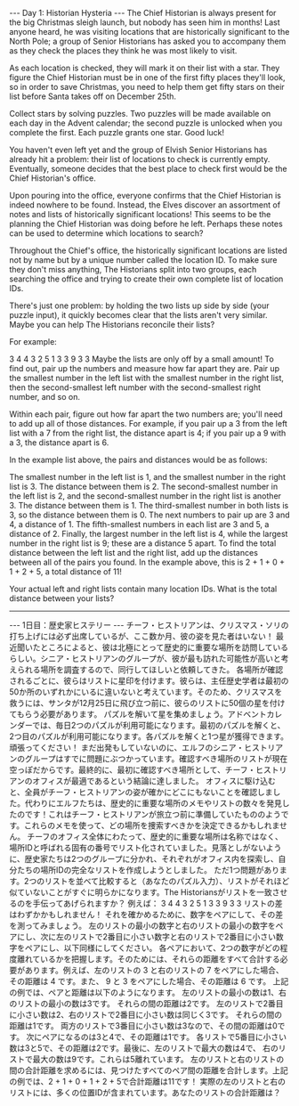 --- Day 1: Historian Hysteria ---
The Chief Historian is always present for the big Christmas sleigh launch, but nobody has seen him in months! Last anyone heard, he was visiting locations that are historically significant to the North Pole; a group of Senior Historians has asked you to accompany them as they check the places they think he was most likely to visit.

As each location is checked, they will mark it on their list with a star. They figure the Chief Historian must be in one of the first fifty places they'll look, so in order to save Christmas, you need to help them get fifty stars on their list before Santa takes off on December 25th.

Collect stars by solving puzzles. Two puzzles will be made available on each day in the Advent calendar; the second puzzle is unlocked when you complete the first. Each puzzle grants one star. Good luck!

You haven't even left yet and the group of Elvish Senior Historians has already hit a problem: their list of locations to check is currently empty. Eventually, someone decides that the best place to check first would be the Chief Historian's office.

Upon pouring into the office, everyone confirms that the Chief Historian is indeed nowhere to be found. Instead, the Elves discover an assortment of notes and lists of historically significant locations! This seems to be the planning the Chief Historian was doing before he left. Perhaps these notes can be used to determine which locations to search?

Throughout the Chief's office, the historically significant locations are listed not by name but by a unique number called the location ID. To make sure they don't miss anything, The Historians split into two groups, each searching the office and trying to create their own complete list of location IDs.

There's just one problem: by holding the two lists up side by side (your puzzle input), it quickly becomes clear that the lists aren't very similar. Maybe you can help The Historians reconcile their lists?

For example:

3   4
4   3
2   5
1   3
3   9
3   3
Maybe the lists are only off by a small amount! To find out, pair up the numbers and measure how far apart they are. Pair up the smallest number in the left list with the smallest number in the right list, then the second-smallest left number with the second-smallest right number, and so on.

Within each pair, figure out how far apart the two numbers are; you'll need to add up all of those distances. For example, if you pair up a 3 from the left list with a 7 from the right list, the distance apart is 4; if you pair up a 9 with a 3, the distance apart is 6.

In the example list above, the pairs and distances would be as follows:

The smallest number in the left list is 1, and the smallest number in the right list is 3. The distance between them is 2.
The second-smallest number in the left list is 2, and the second-smallest number in the right list is another 3. The distance between them is 1.
The third-smallest number in both lists is 3, so the distance between them is 0.
The next numbers to pair up are 3 and 4, a distance of 1.
The fifth-smallest numbers in each list are 3 and 5, a distance of 2.
Finally, the largest number in the left list is 4, while the largest number in the right list is 9; these are a distance 5 apart.
To find the total distance between the left list and the right list, add up the distances between all of the pairs you found. In the example above, this is 2 + 1 + 0 + 1 + 2 + 5, a total distance of 11!

Your actual left and right lists contain many location IDs. What is the total distance between your lists?

--------------------------------------------------

--- 1日目：歴史家ヒステリー ---
チーフ・ヒストリアンは、クリスマス・ソリの打ち上げには必ず出席しているが、ここ数か月、彼の姿を見た者はいない！ 最近聞いたところによると、彼は北極にとって歴史的に重要な場所を訪問しているらしい。シニア・ヒストリアンのグループが、彼が最も訪れた可能性が高いと考えられる場所を調査するので、同行してほしいと依頼してきた。
各場所が確認されるごとに、彼らはリストに星印を付けます。彼らは、主任歴史学者は最初の50か所のいずれかにいるに違いないと考えています。そのため、クリスマスを救うには、サンタが12月25日に飛び立つ前に、彼らのリストに50個の星を付けてもらう必要があります。
パズルを解いて星を集めましょう。アドベントカレンダーでは、毎日2つのパズルが利用可能になります。最初のパズルを解くと、2つ目のパズルが利用可能になります。各パズルを解くと1つ星が獲得できます。頑張ってください！
まだ出発もしていないのに、エルフのシニア・ヒストリアンのグループはすでに問題にぶつかっています。確認すべき場所のリストが現在空っぽだからです。最終的に、最初に確認すべき場所として、チーフ・ヒストリアンのオフィスが最適であるという結論に達しました。
オフィスに駆け込むと、全員がチーフ・ヒストリアンの姿が確かにどこにもないことを確認しました。代わりにエルフたちは、歴史的に重要な場所のメモやリストの数々を発見したのです！これはチーフ・ヒストリアンが旅立つ前に準備していたもののようです。これらのメモを使って、どの場所を捜索すべきかを決定できるかもしれません。
チーフのオフィス全体にわたって、歴史的に重要な場所は名称ではなく、場所IDと呼ばれる固有の番号でリスト化されていました。見落としがないように、歴史家たちは2つのグループに分かれ、それぞれがオフィス内を探索し、自分たちの場所IDの完全なリストを作成しようとしました。
ただ1つ問題があります。2つのリストを並べて比較すると（あなたのパズル入力）、リストがそれほど似ていないことがすぐに明らかになります。The Historiansがリストを一致させるのを手伝ってあげられますか？
例えば：
3 4
4 3
2 5
1 3
3 9
3 3
リストの差はわずかかもしれません！ それを確かめるために、数字をペアにして、その差を測ってみましょう。 左のリストの最小の数字と右のリストの最小の数字をペアにし、次に左のリストで2番目に小さい数字と右のリストで2番目に小さい数字をペアにし、以下同様にしてください。
各ペアにおいて、2つの数字がどの程度離れているかを把握します。そのためには、それらの距離をすべて合計する必要があります。例えば、左のリストの
3
と右のリストの
7
をペアにした場合、その距離は
4
です。また、
9
と
3
をペアにした場合、その距離は
6
です。
上記の例では、ペアと距離は以下のようになります。
左のリストの最小の数は1、右のリストの最小の数は3です。 それらの間の距離は2です。
左のリストで2番目に小さい数は2、右のリストで2番目に小さい数は同じく3です。 それらの間の距離は1です。
両方のリストで3番目に小さい数は3なので、その間の距離は0です。
次にペアになるのは3と4で、その距離は1です。
各リストで5番目に小さい数は3と5で、その距離は2です。最後に、左のリストで最大の数は4で、
右のリストで最大の数は9です。これらは5離れています。
左のリストと右のリストの間の合計距離を求めるには、見つけたすべてのペア間の距離を合計します。上記の例では、2 + 1 + 0 + 1 + 2 + 5で合計距離は11です！
実際の左のリストと右のリストには、多くの位置IDが含まれています。あなたのリストの合計距離は？